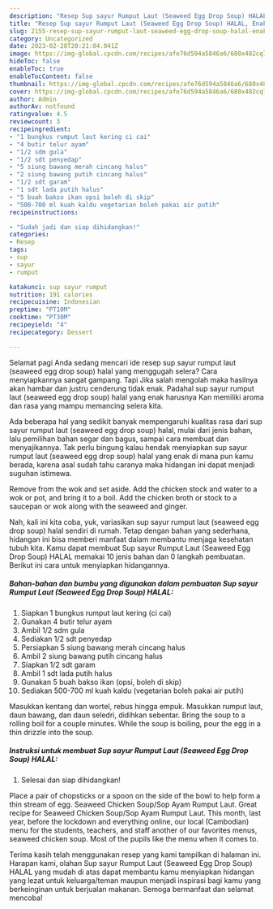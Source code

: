 ```yaml
---
description: "Resep Sup sayur Rumput Laut (Seaweed Egg Drop Soup) HALAL, Enak Banget"
title: "Resep Sup sayur Rumput Laut (Seaweed Egg Drop Soup) HALAL, Enak Banget"
slug: 2155-resep-sup-sayur-rumput-laut-seaweed-egg-drop-soup-halal-enak-banget
category: Uncategorized
date: 2023-02-28T20:21:04.041Z
image: https://img-global.cpcdn.com/recipes/afe76d594a5846a6/680x482cq70/sup-sayur-rumput-laut-seaweed-egg-drop-soup-halal-foto-resep-utama.jpg
hideToc: false
enableToc: true
enableTocContent: false
thumbnail: https://img-global.cpcdn.com/recipes/afe76d594a5846a6/680x482cq70/sup-sayur-rumput-laut-seaweed-egg-drop-soup-halal-foto-resep-utama.jpg
cover: https://img-global.cpcdn.com/recipes/afe76d594a5846a6/680x482cq70/sup-sayur-rumput-laut-seaweed-egg-drop-soup-halal-foto-resep-utama.jpg
author: Admin
authorAv: notfound
ratingvalue: 4.5
reviewcount: 3
recipeingredient:
- "1 bungkus rumput laut kering ci cai"
- "4 butir telur ayam"
- "1/2 sdm gula"
- "1/2 sdt penyedap"
- "5 siung bawang merah cincang halus"
- "2 siung bawang putih cincang halus"
- "1/2 sdt garam"
- "1 sdt lada putih halus"
- "5 buah bakso ikan opsi boleh di skip"
- "500-700 ml kuah kaldu vegetarian boleh pakai air putih"
recipeinstructions:

- "Sudah jadi dan siap dihidangkan!"
categories:
- Resep
tags:
- sup
- sayur
- rumput

katakunci: sup sayur rumput 
nutrition: 191 calories
recipecuisine: Indonesian
preptime: "PT10M"
cooktime: "PT30M"
recipeyield: "4"
recipecategory: Dessert

---
```



Selamat pagi Anda sedang mencari ide resep sup sayur rumput laut (seaweed egg drop soup) halal yang menggugah selera? Cara menyiapkannya sangat gampang. Tapi Jika salah mengolah maka hasilnya akan hambar dan justru cenderung tidak enak. Padahal sup sayur rumput laut (seaweed egg drop soup) halal yang enak harusnya Kan memiliki aroma dan rasa yang mampu memancing selera kita.


Ada beberapa hal yang sedikit banyak mempengaruhi kualitas rasa dari sup sayur rumput laut (seaweed egg drop soup) halal, mulai dari jenis bahan, lalu pemilihan bahan segar dan bagus, sampai cara membuat dan menyajikannya. Tak perlu bingung kalau hendak menyiapkan sup sayur rumput laut (seaweed egg drop soup) halal yang enak di mana pun kamu berada, karena asal sudah tahu caranya maka hidangan ini dapat menjadi suguhan istimewa.

Remove from the wok and set aside. Add the chicken stock and water to a wok or pot, and bring it to a boil. Add the chicken broth or stock to a saucepan or wok along with the seaweed and ginger.


Nah, kali ini kita coba, yuk, variasikan sup sayur rumput laut (seaweed egg drop soup) halal sendiri di rumah. Tetap dengan bahan yang sederhana, hidangan ini bisa memberi manfaat dalam membantu menjaga kesehatan tubuh kita. Kamu dapat membuat Sup sayur Rumput Laut (Seaweed Egg Drop Soup) HALAL memakai 10 jenis bahan dan 0 langkah pembuatan. Berikut ini cara untuk menyiapkan hidangannya.

<!--inarticleads1-->

##### Bahan-bahan dan bumbu yang digunakan dalam pembuatan Sup sayur Rumput Laut (Seaweed Egg Drop Soup) HALAL:

1. Siapkan 1 bungkus rumput laut kering (ci cai)
1. Gunakan 4 butir telur ayam
1. Ambil 1/2 sdm gula
1. Sediakan 1/2 sdt penyedap
1. Persiapkan 5 siung bawang merah cincang halus
1. Ambil 2 siung bawang putih cincang halus
1. Siapkan 1/2 sdt garam
1. Ambil 1 sdt lada putih halus
1. Gunakan 5 buah bakso ikan (opsi, boleh di skip)
1. Sediakan 500-700 ml kuah kaldu (vegetarian boleh pakai air putih)


Masukkan kentang dan wortel, rebus hingga empuk. Masukkan rumput laut, daun bawang, dan daun seledri, didihkan sebentar. Bring the soup to a rolling boil for a couple minutes. While the soup is boiling, pour the egg in a thin drizzle into the soup. 

<!--inarticleads2-->

##### Instruksi untuk membuat Sup sayur Rumput Laut (Seaweed Egg Drop Soup) HALAL:


1. Selesai dan siap dihidangkan!

Place a pair of chopsticks or a spoon on the side of the bowl to help form a thin stream of egg. Seaweed Chicken Soup/Sop Ayam Rumput Laut. Great recipe for Seaweed Chicken Soup/Sop Ayam Rumput Laut. This month, last year, before the lockdown and everything online, our local (Cambodian) menu for the students, teachers, and staff another of our favorites menus, seaweed chicken soup. Most of the pupils like the menu when it comes to. 

Terima kasih telah menggunakan resep yang kami tampilkan di halaman ini. Harapan kami, olahan Sup sayur Rumput Laut (Seaweed Egg Drop Soup) HALAL yang mudah di atas dapat membantu kamu menyiapkan hidangan yang lezat untuk keluarga/teman maupun menjadi inspirasi bagi kamu yang berkeinginan untuk berjualan makanan. Semoga bermanfaat dan selamat mencoba!
